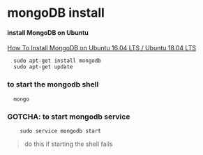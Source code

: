 # mongoDB install

#### install MongoDB on Ubuntu   

[How To Install MongoDB on Ubuntu 16.04 LTS / Ubuntu 18.04 LTS](https://youtu.be/WH5GgHaEy7E)   

```
  sudo apt-get install mongodb
  sudo apt-get update
```

### to start the mongodb shell   

```
  mongo
```

### GOTCHA: to start mongodb service   

```
    sudo service mongodb start
```
> do this if starting the shell fails